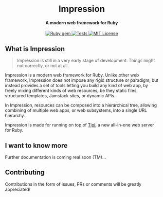 <h1 align="center">
  Impression
</h1>

<h4 align="center">A modern web framework for Ruby</h4>

<p align="center">
  <a href="http://rubygems.org/gems/impression">
    <img src="https://badge.fury.io/rb/impression.svg" alt="Ruby gem">
  </a>
  <a href="https://github.com/digital-fabric/impression/actions?query=workflow%3ATests">
    <img src="https://github.com/digital-fabric/impression/workflows/Tests/badge.svg" alt="Tests">
  </a>
  <a href="https://github.com/digital-fabric/impression/blob/master/LICENSE">
    <img src="https://img.shields.io/badge/license-MIT-blue.svg" alt="MIT License">
  </a>
</p>

## What is Impression

> Impression is still in a very early stage of development. Things might not
> correctly, or not at all.

Impression is a modern web framework for Ruby. Unlike other web framework,
Impression does not impose any rigid structure or paradigm, but instead provides
a set of tools letting you build any kind of web app, by freely mixing different
kinds of web resources, be they static files, structured templates, Jamstack
sites, or dynamic APIs.

In Impression, resources can be composed into a hierarchical tree, allowing
combining of multiple web apps, or web subsystems, into a single URL hierarchy.

Impression is made for running on top of
[Tipi](https://github.com/digital-fabric/tipi), a new all-in-one web server for
Ruby.

## I want to know more

Further documentation is coming real soon (TM)...

## Contributing

Contributions in the form of issues, PRs or comments will be greatly
appreciated!
